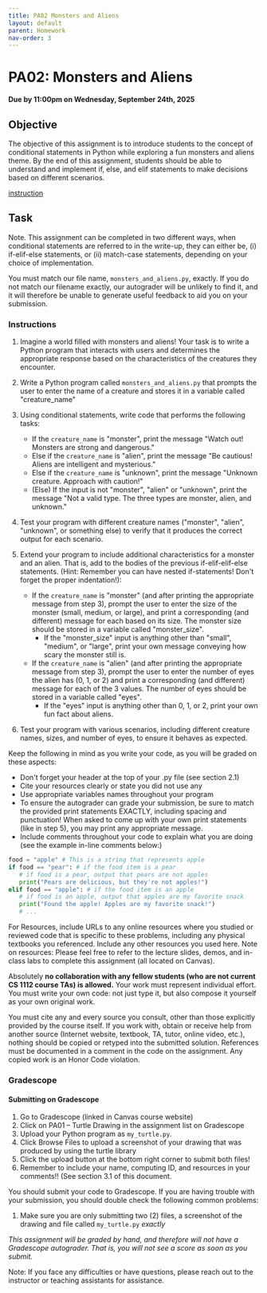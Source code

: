 ```yaml
---
title: PA02 Monsters and Aliens
layout: default
parent: Homework
nav-order: 3
---
```


# PA02: Monsters and Aliens

**Due by 11:00pm on Wednesday, September 24th, 2025** <br>    

## Objective
The objective of this assignment is to introduce students to the concept of conditional statements in Python while exploring a fun monsters and aliens theme. By the end of this assignment, students should be able to understand and implement if, else, and elif statements to make decisions based on different scenarios.

[instruction](/cs1112basit/instruction/PA02__Monsters_and_Aliens.pdf)
## Task

Note. This assignment can be completed in two different ways, when conditional statements are referred to in the write-up, they can either be, (i) if-elif-else statements, or (ii) match-case statements, depending on your choice of implementation.

You must match our file name, `monsters_and_aliens.py`, exactly.
If you do not match our filename exactly, our autograder will be unlikely to find it, and it will therefore be unable to generate useful feedback to aid you on your submission.

### Instructions

1. Imagine a world filled with monsters and aliens! Your task is to write a Python program that interacts with users and determines the appropriate response based on the characteristics of the creatures they encounter.

2. Write a Python program called `monsters_and_aliens.py` that prompts the user to enter the name of a creature and stores it in a variable called "creature_name"

3. Using conditional statements, write code that performs the following tasks:
    - If the `creature_name` is "monster", print the message "Watch out! Monsters are strong and dangerous."
    - Else if the `creature_name` is "alien", print the message "Be cautious! Aliens are intelligent and mysterious."
    - Else if the `creature_name` is "unknown", print the message "Unknown creature. Approach with caution!"
    - (Else) If the input is not "monster", "alien" or "unknown", print the message "Not a valid type. The three types are monster, alien, and unknown."

4. Test your program with different creature names ("monster", "alien", "unknown", or something else) to verify that it produces the correct output for each scenario.

5. Extend your program to include additional characteristics for a monster and an alien. That is, add to the bodies of the previous if-elif-elif-else statements. (Hint: Remember you can have nested if-statements! Don't forget the proper indentation!):
    - If the `creature_name` is "monster" (and after printing the appropriate message from step 3), prompt the user to enter the size of the monster (small, medium, or large), and print a corresponding (and different) message for each based on its size. The monster size should be stored in a variable called "monster_size".
        - If the "monster_size" input is anything other than "small", "medium", or "large", print your own message conveying how scary the monster still is.
    - If the `creature_name` is "alien" (and after printing the appropriate message from step 3), prompt the user to enter the number of eyes the alien has (0, 1, or 2) and print a corresponding (and different) message for each of the 3 values. The number of eyes should be stored in a variable called "eyes".
        - If the "eyes" input is anything other than 0, 1, or 2, print your own fun fact about aliens.

6. Test your program with various scenarios, including different creature names, sizes, and number of eyes, to ensure it behaves as expected.

Keep the following in mind as you write your code, as you will be graded on these aspects:

- Don't forget your header at the top of your .py file (see section 2.1)
- Cite your resources clearly or state you did not use any
- Use appropriate variables names throughout your program
- To ensure the autograder can grade your submission, be sure to match the provided print statements EXACTLY, including spacing and punctuation! When asked to come up with your own print statements (like in step 5), you may print any appropriate message.
- Include comments throughout your code to explain what you are doing (see the example in-line comments below:)

```python
food = "apple" # This is a string that represents apple
if food == "pear": # if the food item is a pear
   # if food is a pear, output that pears are not apples
   print("Pears are delicious, but they're not apples!")
elif food == "apple": # if the food item is an apple
   # if food is an apple, output that apples are my favorite snack
   print("Found the apple! Apples are my favorite snack!")
   # ...
```
For Resources, include URLs to any online resources where you studied or reviewed code that is specific to these problems, including any physical textbooks you referenced. Include any other resources you used here. Note on resources: Please feel free to refer to the lecture slides, demos, and in-class labs to complete this assignment (all located on Canvas).

Absolutely <b>no collaboration with any fellow students (who are not current CS 1112 course TAs) is allowed.</b> Your work must represent individual effort. You must write your own code: not just type it, but also compose it yourself as your own original work.

You must cite any and every source you consult, other than those explicitly provided by the course itself. If you work with, obtain or receive help from another source (Internet website, textbook, TA, tutor, online video, etc.), nothing should be copied or retyped into the submitted solution. References must be documented in a comment in the code on the assignment. Any copied work is an Honor Code violation.

### Gradescope

#### Submitting on Gradescope

1. Go to Gradescope (linked in Canvas course website)
2. Click on PA01 – Turtle Drawing in the assignment list on Gradescope
3. Upload your Python program as `my_turtle.py`.
4. Click Browse Files to upload a screenshot of your drawing that was produced by using the turtle library
5. Click the upload button at the bottom right corner to submit both files!
6. Remember to include your name, computing ID, and resources in your comments!! (See section 3.1 of this document.

You should submit your code to Gradescope. If you are having trouble with your submission, you should double check the following common problems:

1. Make sure you are only submitting two (2) files, a screenshot of the drawing and file called `my_turtle.py` *exactly*

*This assignment will be graded by hand, and therefore will not have a Gradescope autograder. That is, you will not see a score as soon as you submit.*

Note: If you face any difficulties or have questions, please reach out to the instructor or teaching assistants for assistance.